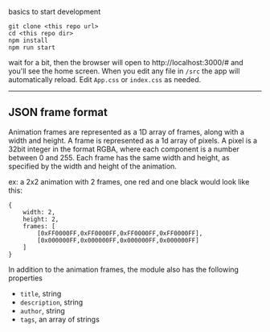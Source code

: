 basics to start development


```
git clone <this repo url>
cd <this repo dir>
npm install
npm run start
```

wait for a bit, then the browser will open to http://localhost:3000/# and you'll see the home screen.
When you edit any file in `/src` the app will automatically reload.
Edit `App.css` or `index.css` as needed.




-----

## JSON frame format

Animation frames are represented as a 1D array of frames, along with a width and height. 
A frame is represented as a 1d array of pixels.
A pixel is a 32bit integer in the format RGBA, where each component is a number between 0 and 255.
Each frame has the same width and height, as specified by the width and height of the animation.

ex:  a 2x2 animation with 2 frames, one red and one black would look like this:

```
{
    width: 2,
    height: 2,
    frames: [
        [0xFF0000FF,0xFF0000FF,0xFF0000FF,0xFF0000FF],
        [0x000000FF,0x000000FF,0x000000FF,0x000000FF]
    ]
}
``` 






In addition to the animation frames, the module also has the following properties

* `title`, string
* `description`, string
* `author`, string
* `tags`, an array of strings

